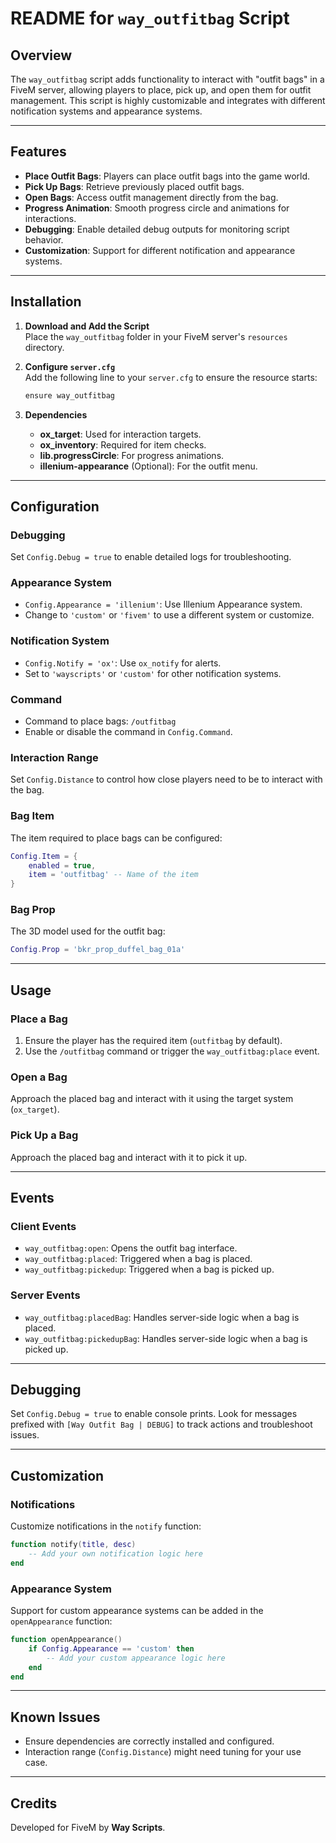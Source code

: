 # README for `way_outfitbag` Script

## Overview

The `way_outfitbag` script adds functionality to interact with "outfit bags" in a FiveM server, allowing players to place, pick up, and open them for outfit management. This script is highly customizable and integrates with different notification systems and appearance systems.

---

## Features
- **Place Outfit Bags**: Players can place outfit bags into the game world.
- **Pick Up Bags**: Retrieve previously placed outfit bags.
- **Open Bags**: Access outfit management directly from the bag.
- **Progress Animation**: Smooth progress circle and animations for interactions.
- **Debugging**: Enable detailed debug outputs for monitoring script behavior.
- **Customization**: Support for different notification and appearance systems.

---

## Installation

1. **Download and Add the Script**  
   Place the `way_outfitbag` folder in your FiveM server's `resources` directory.

2. **Configure `server.cfg`**  
   Add the following line to your `server.cfg` to ensure the resource starts:
   ```bash
   ensure way_outfitbag
   ```

3. **Dependencies**  
   - **ox_target**: Used for interaction targets.
   - **ox_inventory**: Required for item checks.
   - **lib.progressCircle**: For progress animations.
   - **illenium-appearance** (Optional): For the outfit menu.

---

## Configuration

### Debugging
Set `Config.Debug = true` to enable detailed logs for troubleshooting.

### Appearance System
- `Config.Appearance = 'illenium'`: Use Illenium Appearance system.
- Change to `'custom'` or `'fivem'` to use a different system or customize.

### Notification System
- `Config.Notify = 'ox'`: Use `ox_notify` for alerts.
- Set to `'wayscripts'` or `'custom'` for other notification systems.

### Command
- Command to place bags: `/outfitbag`  
- Enable or disable the command in `Config.Command`.

### Interaction Range
Set `Config.Distance` to control how close players need to be to interact with the bag.

### Bag Item
The item required to place bags can be configured:
```lua
Config.Item = {
    enabled = true,
    item = 'outfitbag' -- Name of the item
}
```

### Bag Prop
The 3D model used for the outfit bag:
```lua
Config.Prop = 'bkr_prop_duffel_bag_01a'
```

---

## Usage

### Place a Bag
1. Ensure the player has the required item (`outfitbag` by default).
2. Use the `/outfitbag` command or trigger the `way_outfitbag:place` event.

### Open a Bag
Approach the placed bag and interact with it using the target system (`ox_target`).

### Pick Up a Bag
Approach the placed bag and interact with it to pick it up.

---

## Events

### Client Events
- `way_outfitbag:open`: Opens the outfit bag interface.
- `way_outfitbag:placed`: Triggered when a bag is placed.
- `way_outfitbag:pickedup`: Triggered when a bag is picked up.

### Server Events
- `way_outfitbag:placedBag`: Handles server-side logic when a bag is placed.
- `way_outfitbag:pickedupBag`: Handles server-side logic when a bag is picked up.

---

## Debugging

Set `Config.Debug = true` to enable console prints. Look for messages prefixed with `[Way Outfit Bag | DEBUG]` to track actions and troubleshoot issues.

---

## Customization

### Notifications
Customize notifications in the `notify` function:
```lua
function notify(title, desc)
    -- Add your own notification logic here
end
```

### Appearance System
Support for custom appearance systems can be added in the `openAppearance` function:
```lua
function openAppearance()
    if Config.Appearance == 'custom' then
        -- Add your custom appearance logic here
    end
end
```

---

## Known Issues
- Ensure dependencies are correctly installed and configured.
- Interaction range (`Config.Distance`) might need tuning for your use case.

---

## Credits
Developed for FiveM by **Way Scripts**.
